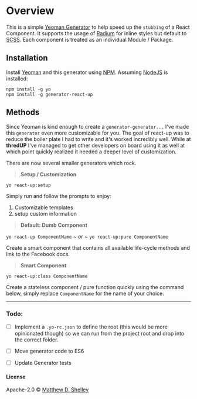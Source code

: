 <!--# generator-react-up [![NPM version][npm-image]][npm-url] [![Build Status][travis-image]][travis-url] [![Dependency Status][daviddm-image]][daviddm-url]-->

# Overview
This is a simple [Yeoman Generator](http://yeoman.io/) to help speed up the `stubbing` of a React Component. It supports the usage of [Radium](https://github.com/FormidableLabs/radium) for inline styles but default to [SCSS](http://sass-lang.com/). Each component is treated as an individual Module / Package.

## Installation
Install [Yeoman](http://yeoman.io) and this generator using [NPM](https://www.npmjs.com/). Assuming [NodeJS](https://nodejs.org/) is installed:

```
npm install -g yo
npm install -g generator-react-up
```

## Methods
Since Yeoman is kind enough to create a `generator-generator...` I've made this `generator` even more customizable for you. The goal of react-up was to reduce the boiler plate I had to write and it's worked incredibly well. While at **thredUP** I've managed to get other developers on board using it as well at which point quickly realized it needed a deeper level of customization.

There are now several smaller generators which rock.


>**Setup / Customization**

`yo react-up:setup`

Simply run and follow the prompts to enjoy:
1. Customizable templates
1. setup custom information


>**Default: Dumb Component**

`yo react-up ComponentName`
_~ or ~_
`yo react-up:pure ComponentName`

Create a smart component that contains all available life-cycle methods and link to the Facebook docs.

>**Smart Component**

`yo react-up:class ComponentName`

Create a stateless component / pure function quickly using the command below, simply replace `ComponentName` for the name of your choice.

----

### Todo:
- [ ] Implement a `.yo-rc.json` to define the root (this would be more opinionated though) so we can run from the project root and drop into the correct folder.
- [ ] Move generator code to ES6
- [ ] Update Generator tests


#### License

Apache-2.0 © [Matthew D. Shelley](https://www.visualmarvel.com)

[npm-image]: https://badge.fury.io/js/generator-react-up.svg
[npm-url]: https://npmjs.org/package/generator-react-up
[travis-image]: https://travis-ci.org/visormatt/generator-react-up.svg?branch=master
[travis-url]: https://travis-ci.org/visormatt/generator-react-up
[daviddm-image]: https://david-dm.org/visormatt/generator-react-up.svg?theme=shields.io
[daviddm-url]: https://david-dm.org/visormatt/generator-react-up
